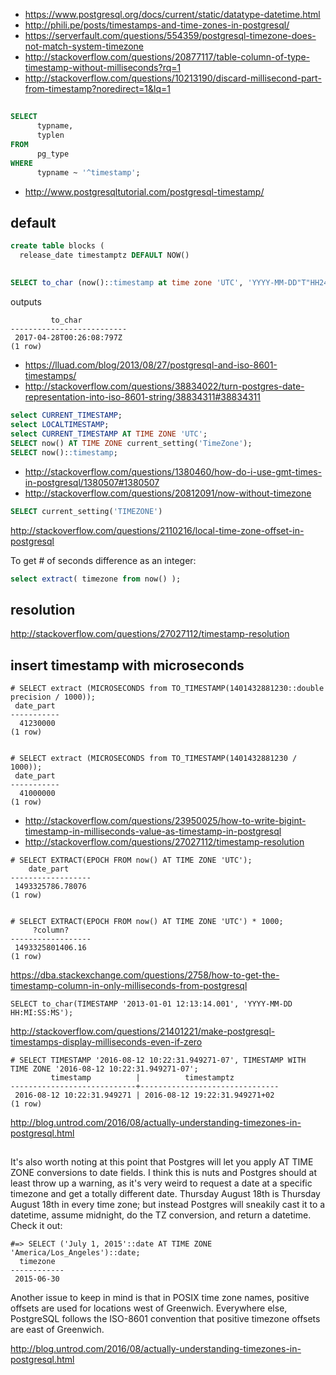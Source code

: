 - https://www.postgresql.org/docs/current/static/datatype-datetime.html
- http://phili.pe/posts/timestamps-and-time-zones-in-postgresql/
- https://serverfault.com/questions/554359/postgresql-timezone-does-not-match-system-timezone
- http://stackoverflow.com/questions/20877117/table-column-of-type-timestamp-without-milliseconds?rq=1
- http://stackoverflow.com/questions/10213190/discard-millisecond-part-from-timestamp?noredirect=1&lq=1

##

```sql
SELECT
      typname,
      typlen
FROM
      pg_type
WHERE
      typname ~ '^timestamp';
```

- http://www.postgresqltutorial.com/postgresql-timestamp/

## default

```sql
create table blocks (
  release_date timestamptz DEFAULT NOW()
```

##

```sql
SELECT to_char (now()::timestamp at time zone 'UTC', 'YYYY-MM-DD"T"HH24:MI:SS:MS"Z"');
```

outputs

```
         to_char
--------------------------
 2017-04-28T00:26:08:797Z
(1 row)
```

- https://lluad.com/blog/2013/08/27/postgresql-and-iso-8601-timestamps/
- http://stackoverflow.com/questions/38834022/turn-postgres-date-representation-into-iso-8601-string/38834311#38834311


```sql
select CURRENT_TIMESTAMP;
select LOCALTIMESTAMP;
select CURRENT_TIMESTAMP AT TIME ZONE 'UTC';
SELECT now() AT TIME ZONE current_setting('TimeZone');
SELECT now()::timestamp;
```

- http://stackoverflow.com/questions/1380460/how-do-i-use-gmt-times-in-postgresql/1380507#1380507
- http://stackoverflow.com/questions/20812091/now-without-timezone

```sql
SELECT current_setting('TIMEZONE')
```

http://stackoverflow.com/questions/2110216/local-time-zone-offset-in-postgresql


To get # of seconds difference as an integer:

```sql
select extract( timezone from now() );
```


## resolution

http://stackoverflow.com/questions/27027112/timestamp-resolution

## insert timestamp with microseconds

```
# SELECT extract (MICROSECONDS from TO_TIMESTAMP(1401432881230::double precision / 1000));
 date_part
-----------
  41230000
(1 row)


# SELECT extract (MICROSECONDS from TO_TIMESTAMP(1401432881230 / 1000));
 date_part
-----------
  41000000
(1 row)
```

- http://stackoverflow.com/questions/23950025/how-to-write-bigint-timestamp-in-milliseconds-value-as-timestamp-in-postgresql
- http://stackoverflow.com/questions/27027112/timestamp-resolution


```                                                             ^
# SELECT EXTRACT(EPOCH FROM now() AT TIME ZONE 'UTC');
    date_part
------------------
 1493325786.78076
(1 row)


# SELECT EXTRACT(EPOCH FROM now() AT TIME ZONE 'UTC') * 1000;
     ?column?
------------------
 1493325801406.16
(1 row)
```

https://dba.stackexchange.com/questions/2758/how-to-get-the-timestamp-column-in-only-milliseconds-from-postgresql

`SELECT to_char(TIMESTAMP '2013-01-01 12:13:14.001', 'YYYY-MM-DD HH:MI:SS:MS');`

http://stackoverflow.com/questions/21401221/make-postgresql-timestamps-display-milliseconds-even-if-zero


```
# SELECT TIMESTAMP '2016-08-12 10:22:31.949271-07', TIMESTAMP WITH TIME ZONE '2016-08-12 10:22:31.949271-07';
         timestamp          |          timestamptz
----------------------------+-------------------------------
 2016-08-12 10:22:31.949271 | 2016-08-12 19:22:31.949271+02
(1 row)
```

http://blog.untrod.com/2016/08/actually-understanding-timezones-in-postgresql.html


##

It's also worth noting at this point that Postgres will let you apply AT TIME ZONE conversions to date fields. I think this is nuts and Postgres should at least throw up a warning, as it's very weird to request a date at a specific timezone and get a totally different date. Thursday August 18th is Thursday August 18th in every time zone; but instead Postgres will sneakily cast it to a datetime, assume midnight, do the TZ conversion, and return a datetime. Check it out:

```
#=> SELECT ('July 1, 2015'::date AT TIME ZONE 'America/Los_Angeles')::date;
  timezone
------------
 2015-06-30
 ```

Another issue to keep in mind is that in POSIX time zone names, positive offsets are used for locations west of Greenwich. Everywhere else, PostgreSQL follows the ISO-8601 convention that positive timezone offsets are east of Greenwich.

http://blog.untrod.com/2016/08/actually-understanding-timezones-in-postgresql.html
